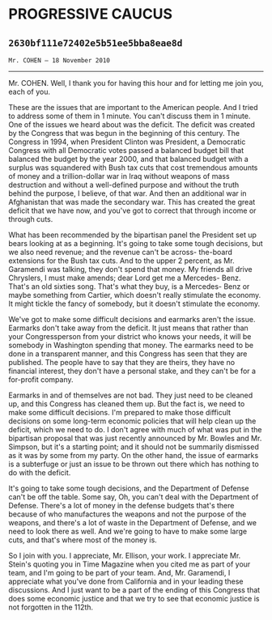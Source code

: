 # PROGRESSIVE CAUCUS
## `2630bf111e72402e5b51ee5bba8eae8d`
`Mr. COHEN — 18 November 2010`

---


Mr. COHEN. Well, I thank you for having this hour and for letting me 
join you, each of you.

These are the issues that are important to the American people. And I 
tried to address some of them in 1 minute. You can't discuss them in 1 
minute. One of the issues we heard about was the deficit. The deficit 
was created by the Congress that was begun in the beginning of this 
century. The Congress in 1994, when President Clinton was President, a 
Democratic Congress with all Democratic votes passed a balanced budget 
bill that balanced the budget by the year 2000, and that balanced 
budget with a surplus was squandered with Bush tax cuts that cost 
tremendous amounts of money and a trillion-dollar war in Iraq without 
weapons of mass destruction and without a well-defined purpose and 
without the truth behind the purpose, I believe, of that war. And then 
an additional war in Afghanistan that was made the secondary war. This 
has created the great deficit that we have now, and you've got to 
correct that through income or through cuts.


What has been recommended by the bipartisan panel the President set 
up bears looking at as a beginning. It's going to take some tough 
decisions, but we also need revenue; and the revenue can't be across-
the-board extensions for the Bush tax cuts. And to the upper 2 percent, 
as Mr. Garamendi was talking, they don't spend that money. My friends 
all drive Chryslers, I must make amends; dear Lord get me a Mercedes-
Benz. That's an old sixties song. That's what they buy, is a Mercedes-
Benz or maybe something from Cartier, which doesn't really stimulate 
the economy. It might tickle the fancy of somebody, but it doesn't 
stimulate the economy.

We've got to make some difficult decisions and earmarks aren't the 
issue. Earmarks don't take away from the deficit. It just means that 
rather than your Congressperson from your district who knows your 
needs, it will be somebody in Washington spending that money. The 
earmarks need to be done in a transparent manner, and this Congress has 
seen that they are published. The people have to say that they are 
theirs, they have no financial interest, they don't have a personal 
stake, and they can't be for a for-profit company.

Earmarks in and of themselves are not bad. They just need to be 
cleaned up, and this Congress has cleaned them up. But the fact is, we 
need to make some difficult decisions. I'm prepared to make those 
difficult decisions on some long-term economic policies that will help 
clean up the deficit, which we need to do. I don't agree with much of 
what was put in the bipartisan proposal that was just recently 
announced by Mr. Bowles and Mr. Simpson, but it's a starting point; and 
it should not be summarily dismissed as it was by some from my party. 
On the other hand, the issue of earmarks is a subterfuge or just an 
issue to be thrown out there which has nothing to do with the deficit.




It's going to take some tough decisions, and the Department of 
Defense can't be off the table. Some say, Oh, you can't deal with the 
Department of Defense. There's a lot of money in the defense budgets 
that's there because of who manufactures the weapons and not the 
purpose of the weapons, and there's a lot of waste in the Department of 
Defense, and we need to look there as well. And we're going to have to 
make some large cuts, and that's where most of the money is.

So I join with you. I appreciate, Mr. Ellison, your work. I 
appreciate Mr. Stein's quoting you in Time Magazine when you cited me 
as part of your team, and I'm going to be part of your team. And, Mr. 
Garamendi, I appreciate what you've done from California and in your 
leading these discussions. And I just want to be a part of the ending 
of this Congress that does some economic justice and that we try to see 
that economic justice is not forgotten in the 112th.